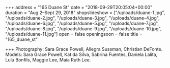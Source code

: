+++
address = "165 Duane St"
date = "2018-09-29T20:05:04+00:00"
duration = "Aug 2–Sept 29, 2018"
shopslideshow = ["/uploads/duane-1.jpg", "/uploads/duane-2.jpg", "/uploads/duane-3.jpg", "/uploads/duane-4.jpg", "/uploads/duane-6.jpg", "/uploads/duane-5.jpg", "/uploads/duane-7.jpg", "/uploads/duane-8.jpg", "/uploads/duane-9.jpg", "/uploads/duane-10.jpg", "/uploads/duane-11.jpg"]
open = false
openingsoon = false
title = "165_duane_st"

+++
Photography: Sara Grace Powell, Allegra Sussman, Christian DeFonte. Models: Sara Grace Powell, Kat da Silva, Sabrina Fuentes, Daniela Lalita, Lulu Bonfils, Maggie Lee, Maia Ruth Lee.